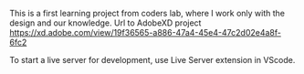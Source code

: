 This is a first learning project from coders lab, where I work only with the design and our knowledge.
Url to AdobeXD project 
https://xd.adobe.com/view/19f36565-a886-47a4-45e4-47c2d02e4a8f-6fc2


To start a live server for development, use Live Server extension in VScode.
